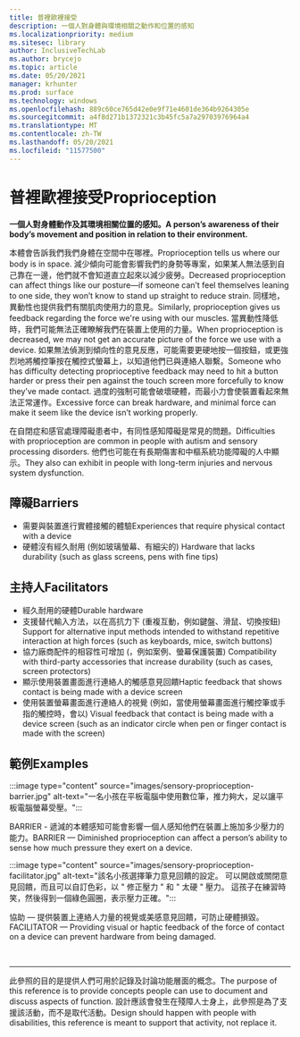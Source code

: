 ```yaml
---
title: 普裡歐裡接受
description: 一個人對身體與環境相關之動作和位置的感知
ms.localizationpriority: medium
ms.sitesec: library
author: InclusiveTechLab
ms.author: brycejo
ms.topic: article
ms.date: 05/20/2021
manager: krhunter
ms.prod: surface
ms.technology: windows
ms.openlocfilehash: 889c60ce765d42e0e9f71e4601de364b9264305e
ms.sourcegitcommit: a4f8d271b1372321c3b45fc5a7a29703976964a4
ms.translationtype: MT
ms.contentlocale: zh-TW
ms.lasthandoff: 05/20/2021
ms.locfileid: "11577500"
---
```

# <a name="proprioception"></a><span data-ttu-id="eb6c2-103">普裡歐裡接受</span><span class="sxs-lookup"><span data-stu-id="eb6c2-103">Proprioception</span></span>

**<span data-ttu-id="eb6c2-104">一個人對身體動作及其環境相關位置的感知。</span><span class="sxs-lookup"><span data-stu-id="eb6c2-104">A person’s awareness of their body’s movement and position in relation to their environment.</span></span>**

<span data-ttu-id="eb6c2-105">本體會告訴我們我們身體在空間中在哪裡。</span><span class="sxs-lookup"><span data-stu-id="eb6c2-105">Proprioception tells us where our body is in space.</span></span> <span data-ttu-id="eb6c2-106">減少傾向可能會影響我們的身勢等專案，如果某人無法感到自己靠在一邊，他們就不會知道直立起來以減少疲勞。</span><span class="sxs-lookup"><span data-stu-id="eb6c2-106">Decreased proprioception can affect things like our posture—if someone can’t feel themselves leaning to one side, they won’t know to stand up straight to reduce strain.</span></span> <span data-ttu-id="eb6c2-107">同樣地，異動性也提供我們有關肌肉使用力的意見。</span><span class="sxs-lookup"><span data-stu-id="eb6c2-107">Similarly, proprioception gives us feedback regarding the force we're using with our muscles.</span></span> <span data-ttu-id="eb6c2-108">當異動性降低時，我們可能無法正確瞭解我們在裝置上使用的力量。</span><span class="sxs-lookup"><span data-stu-id="eb6c2-108">When proprioception is decreased, we may not get an accurate picture of the force we use with a device.</span></span> <span data-ttu-id="eb6c2-109">如果無法偵測到傾向性的意見反應，可能需要更硬地按一個按鈕，或更強烈地將觸控筆按在觸控式螢幕上，以知道他們已與連絡人聯繫。</span><span class="sxs-lookup"><span data-stu-id="eb6c2-109">Someone who has difficulty detecting proprioceptive feedback may need to hit a button harder or press their pen against the touch screen more forcefully to know they’ve made contact.</span></span> <span data-ttu-id="eb6c2-110">過度的強制可能會破壞硬體，而最小力會使裝置看起來無法正常運作。</span><span class="sxs-lookup"><span data-stu-id="eb6c2-110">Excessive force can break hardware, and minimal force can make it seem like the device isn’t working properly.</span></span> 

<span data-ttu-id="eb6c2-111">在自閉症和感官處理障礙患者中，有同性感知障礙是常見的問題。</span><span class="sxs-lookup"><span data-stu-id="eb6c2-111">Difficulties with proprioception are common in people with autism and sensory processing disorders.</span></span> <span data-ttu-id="eb6c2-112">他們也可能在有長期傷害和中樞系統功能障礙的人中顯示。</span><span class="sxs-lookup"><span data-stu-id="eb6c2-112">They also can exhibit in people with long-term injuries and nervous system dysfunction.</span></span>

## <a name="barriers"></a><span data-ttu-id="eb6c2-113">障礙</span><span class="sxs-lookup"><span data-stu-id="eb6c2-113">Barriers</span></span>
* <span data-ttu-id="eb6c2-114">需要與裝置進行實體接觸的體驗</span><span class="sxs-lookup"><span data-stu-id="eb6c2-114">Experiences that require physical contact with a device</span></span>
* <span data-ttu-id="eb6c2-115">硬體沒有經久耐用 (例如玻璃螢幕、有細尖的) </span><span class="sxs-lookup"><span data-stu-id="eb6c2-115">Hardware that lacks durability (such as glass screens, pens with fine tips)</span></span>

## <a name="facilitators"></a><span data-ttu-id="eb6c2-116">主持人</span><span class="sxs-lookup"><span data-stu-id="eb6c2-116">Facilitators</span></span>
* <span data-ttu-id="eb6c2-117">經久耐用的硬體</span><span class="sxs-lookup"><span data-stu-id="eb6c2-117">Durable hardware</span></span>
* <span data-ttu-id="eb6c2-118">支援替代輸入方法，以在高抗力下 (重複互動，例如鍵盤、滑鼠、切換按鈕) </span><span class="sxs-lookup"><span data-stu-id="eb6c2-118">Support for alternative input methods intended to withstand repetitive interaction at high forces (such as keyboards, mice, switch buttons)</span></span>
* <span data-ttu-id="eb6c2-119">協力廠商配件的相容性可增加 (，例如案例、螢幕保護裝置) </span><span class="sxs-lookup"><span data-stu-id="eb6c2-119">Compatibility with third-party accessories that increase durability (such as cases, screen protectors)</span></span>
* <span data-ttu-id="eb6c2-120">顯示使用裝置畫面進行連絡人的觸感意見回饋</span><span class="sxs-lookup"><span data-stu-id="eb6c2-120">Haptic feedback that shows contact is being made with a device screen</span></span> 
* <span data-ttu-id="eb6c2-121">使用裝置螢幕畫面進行連絡人的視覺 (例如，當使用螢幕畫面進行觸控筆或手指的觸控時，會以) </span><span class="sxs-lookup"><span data-stu-id="eb6c2-121">Visual feedback that contact is being made with a device screen (such as an indicator circle when pen or finger contact is made with the screen)</span></span>

## <a name="examples"></a><span data-ttu-id="eb6c2-122">範例</span><span class="sxs-lookup"><span data-stu-id="eb6c2-122">Examples</span></span>

:::image type="content" source="images/sensory-proprioception-barrier.jpg" alt-text="一名小孩在平板電腦中使用數位筆，推力夠大，足以讓平板電腦螢幕受壓。":::

<span data-ttu-id="eb6c2-124">BARRIER - 遞減的本體感知可能會影響一個人感知他們在裝置上施加多少壓力的能力。</span><span class="sxs-lookup"><span data-stu-id="eb6c2-124">BARRIER — Diminished proprioception can affect a person’s ability to sense how much pressure they exert on a device.</span></span> 

:::image type="content" source="images/sensory-proprioception-facilitator.jpg" alt-text="該名小孩選擇筆力意見回饋的設定。 可以開啟或關閉意見回饋，而且可以自訂色彩，以 &quot; 修正壓力 &quot; 和 &quot; 太硬 &quot; 壓力。 這孩子在練習時笑，然後得到一個綠色圓圈，表示壓力正確。":::

<span data-ttu-id="eb6c2-128">協助 — 提供裝置上連絡人力量的視覺或美感意見回饋，可防止硬體損毀。</span><span class="sxs-lookup"><span data-stu-id="eb6c2-128">FACILITATOR — Providing visual or haptic feedback of the force of contact on a device can prevent hardware from being damaged.</span></span>


&nbsp;

[comment]: # (頁腳語句)
___
<span data-ttu-id="eb6c2-130">此參照的目的是提供人們可用於記錄及討論功能層面的概念。</span><span class="sxs-lookup"><span data-stu-id="eb6c2-130">The purpose of this reference is to provide concepts people can use to document and discuss aspects of function.</span></span> <span data-ttu-id="eb6c2-131">設計應該會發生在殘障人士身上，此參照是為了支援該活動，而不是取代活動。</span><span class="sxs-lookup"><span data-stu-id="eb6c2-131">Design should happen with people with disabilities, this reference is meant to support that activity, not replace it.</span></span> 